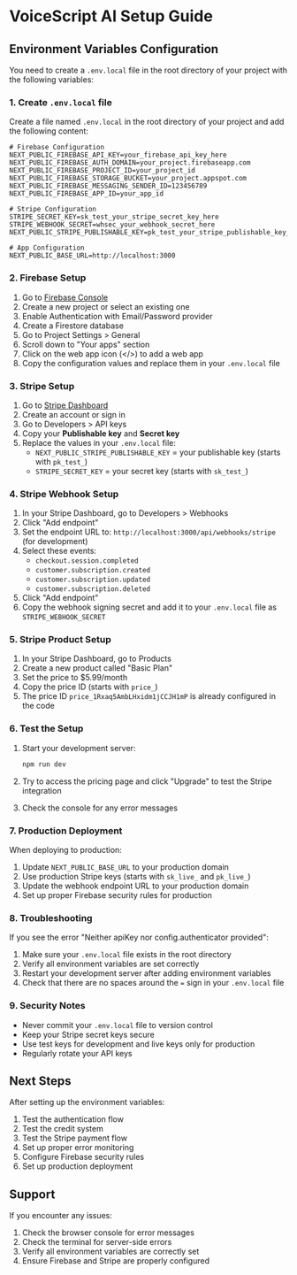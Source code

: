 # VoiceScript AI Setup Guide

## Environment Variables Configuration

You need to create a `.env.local` file in the root directory of your project with the following variables:

### 1. Create `.env.local` file

Create a file named `.env.local` in the root directory of your project and add the following content:

```env
# Firebase Configuration
NEXT_PUBLIC_FIREBASE_API_KEY=your_firebase_api_key_here
NEXT_PUBLIC_FIREBASE_AUTH_DOMAIN=your_project.firebaseapp.com
NEXT_PUBLIC_FIREBASE_PROJECT_ID=your_project_id
NEXT_PUBLIC_FIREBASE_STORAGE_BUCKET=your_project.appspot.com
NEXT_PUBLIC_FIREBASE_MESSAGING_SENDER_ID=123456789
NEXT_PUBLIC_FIREBASE_APP_ID=your_app_id

# Stripe Configuration
STRIPE_SECRET_KEY=sk_test_your_stripe_secret_key_here
STRIPE_WEBHOOK_SECRET=whsec_your_webhook_secret_here
NEXT_PUBLIC_STRIPE_PUBLISHABLE_KEY=pk_test_your_stripe_publishable_key_here

# App Configuration
NEXT_PUBLIC_BASE_URL=http://localhost:3000
```

### 2. Firebase Setup

1. Go to [Firebase Console](https://console.firebase.google.com/)
2. Create a new project or select an existing one
3. Enable Authentication with Email/Password provider
4. Create a Firestore database
5. Go to Project Settings > General
6. Scroll down to "Your apps" section
7. Click on the web app icon (</>) to add a web app
8. Copy the configuration values and replace them in your `.env.local` file

### 3. Stripe Setup

1. Go to [Stripe Dashboard](https://dashboard.stripe.com/)
2. Create an account or sign in
3. Go to Developers > API keys
4. Copy your **Publishable key** and **Secret key**
5. Replace the values in your `.env.local` file:
   - `NEXT_PUBLIC_STRIPE_PUBLISHABLE_KEY` = your publishable key (starts with `pk_test_`)
   - `STRIPE_SECRET_KEY` = your secret key (starts with `sk_test_`)

### 4. Stripe Webhook Setup

1. In your Stripe Dashboard, go to Developers > Webhooks
2. Click "Add endpoint"
3. Set the endpoint URL to: `http://localhost:3000/api/webhooks/stripe` (for development)
4. Select these events:
   - `checkout.session.completed`
   - `customer.subscription.created`
   - `customer.subscription.updated`
   - `customer.subscription.deleted`
5. Click "Add endpoint"
6. Copy the webhook signing secret and add it to your `.env.local` file as `STRIPE_WEBHOOK_SECRET`

### 5. Stripe Product Setup

1. In your Stripe Dashboard, go to Products
2. Create a new product called "Basic Plan"
3. Set the price to $5.99/month
4. Copy the price ID (starts with `price_`)
5. The price ID `price_1Rxaq5AmbLHxidm1jCCJH1mP` is already configured in the code

### 6. Test the Setup

1. Start your development server:
   ```bash
   npm run dev
   ```

2. Try to access the pricing page and click "Upgrade" to test the Stripe integration

3. Check the console for any error messages

### 7. Production Deployment

When deploying to production:

1. Update `NEXT_PUBLIC_BASE_URL` to your production domain
2. Use production Stripe keys (starts with `sk_live_` and `pk_live_`)
3. Update the webhook endpoint URL to your production domain
4. Set up proper Firebase security rules for production

### 8. Troubleshooting

If you see the error "Neither apiKey nor config.authenticator provided":

1. Make sure your `.env.local` file exists in the root directory
2. Verify all environment variables are set correctly
3. Restart your development server after adding environment variables
4. Check that there are no spaces around the `=` sign in your `.env.local` file

### 9. Security Notes

- Never commit your `.env.local` file to version control
- Keep your Stripe secret keys secure
- Use test keys for development and live keys only for production
- Regularly rotate your API keys

## Next Steps

After setting up the environment variables:

1. Test the authentication flow
2. Test the credit system
3. Test the Stripe payment flow
4. Set up proper error monitoring
5. Configure Firebase security rules
6. Set up production deployment

## Support

If you encounter any issues:

1. Check the browser console for error messages
2. Check the terminal for server-side errors
3. Verify all environment variables are correctly set
4. Ensure Firebase and Stripe are properly configured 